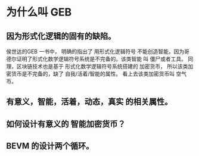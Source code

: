 # 为什么叫 GEB

## 因为形式化逻辑的固有的缺陷。
侯世达的GEB 一书中， 明确的指出了 用形式化逻辑符号 不能创造智能，因为哥德尔证明了形式化数学逻辑符号系统是不完备的。该类智能 叫 僵尸或者工具。
同理，区块链技术也是基于 形式化数学逻辑符号系统搭建的 加密货币， 所以该类加密货币是不完备的，缺了 自我/活着/智能的属性。 看上去该类加密货币叫 空气币。
## 有意义，智能，活着，动态，真实 的相关属性。


## 如何设计有意义的 智能加密货币？

## BEVM 的设计两个循环。
